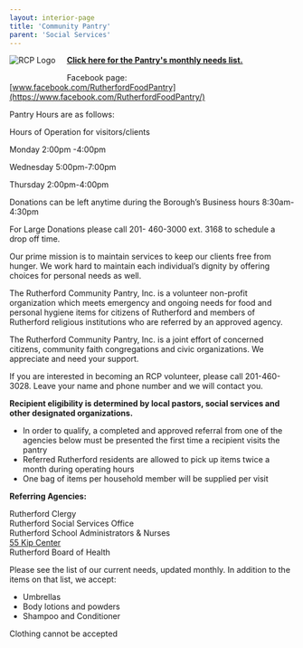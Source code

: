 ```yaml
---
layout: interior-page
title: 'Community Pantry'
parent: 'Social Services'
---
```


<div style="float: left; margin: 0 20px 20px 0;">
  <img src="../RCP-Logo.png" alt="RCP Logo">
</div>

[**Click here for the Pantry's monthly needs list.**](../2016/08/15/aug-sept-pantry-needs/)

Facebook page: [www.facebook.com/RutherfordFoodPantry](https://www.facebook.com/RutherfordFoodPantry/)

Pantry Hours are as follows:
 
Hours of Operation for visitors/clients
 
Monday 2:00pm -4:00pm

Wednesday 5:00pm-7:00pm

Thursday 2:00pm-4:00pm
 
Donations can be left anytime during the Borough’s Business hours 8:30am-4:30pm
 
For Large Donations please call 201- 460-3000 ext. 3168 to schedule a drop off time.

Our prime mission is to maintain services to keep our clients free from hunger. We work hard to maintain each individual’s dignity by offering choices for personal needs as well.

The Rutherford Community Pantry, Inc. is a volunteer non-profit organization which meets emergency and ongoing needs for food and personal hygiene items for citizens of Rutherford and members of Rutherford religious institutions who are referred by an approved agency.

The Rutherford Community Pantry, Inc. is a joint effort of concerned citizens, community faith congregations and civic organizations. We appreciate and need your support.

If you are interested in becoming an RCP volunteer, please call 201-460-3028. Leave your name and phone number and we will contact you.



**Recipient eligibility is determined by local pastors, social services and other designated organizations.**

* In order to qualify, a completed and approved referral from one of the agencies below must be presented the first time a recipient visits the pantry
* Referred Rutherford residents are allowed to pick up items twice a month during operating hours
* One bag of items per household member will be supplied per visit

**Referring Agencies:**

Rutherford Clergy  
Rutherford Social Services Office  
Rutherford School Administrators & Nurses  
[55 Kip Center](http://www.55kipcenter.org)  
Rutherford Board of Health

Please see the list of our current needs, updated monthly. In addition to the items on that list, we accept:

* Umbrellas  
* Body lotions and powders  
* Shampoo and Conditioner  

Clothing cannot be accepted  
